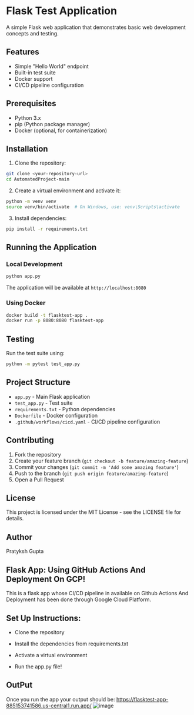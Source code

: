 # Flask Test Application

A simple Flask web application that demonstrates basic web development concepts and testing.

## Features

- Simple "Hello World" endpoint
- Built-in test suite
- Docker support
- CI/CD pipeline configuration

## Prerequisites

- Python 3.x
- pip (Python package manager)
- Docker (optional, for containerization)

## Installation

1. Clone the repository:
```bash
git clone <your-repository-url>
cd AutomatedProject-main
```

2. Create a virtual environment and activate it:
```bash
python -m venv venv
source venv/bin/activate  # On Windows, use: venv\Scripts\activate
```

3. Install dependencies:
```bash
pip install -r requirements.txt
```

## Running the Application

### Local Development
```bash
python app.py
```
The application will be available at `http://localhost:8080`

### Using Docker
```bash
docker build -t flasktest-app .
docker run -p 8080:8080 flasktest-app
```

## Testing

Run the test suite using:
```bash
python -m pytest test_app.py
```

## Project Structure

- `app.py` - Main Flask application
- `test_app.py` - Test suite
- `requirements.txt` - Python dependencies
- `Dockerfile` - Docker configuration
- `.github/workflows/cicd.yaml` - CI/CD pipeline configuration

## Contributing

1. Fork the repository
2. Create your feature branch (`git checkout -b feature/amazing-feature`)
3. Commit your changes (`git commit -m 'Add some amazing feature'`)
4. Push to the branch (`git push origin feature/amazing-feature`)
5. Open a Pull Request

## License

This project is licensed under the MIT License - see the LICENSE file for details.

## Author

Pratyksh Gupta

## Flask App: Using GitHub Actions And Deployment On GCP!
This is a flask app whose CI/CD pipeline in available on Github Actions And Deployment has been done through Google Cloud Platform.

## Set Up Instructions:

- Clone the repository
- Install the dependencies from requirements.txt

- Activate a virtual environment
- Run the app.py file!

## OutPut
Once you run the app your output should be:
https://flasktest-app-885153741586.us-central1.run.app/
![image](https://github.com/user-attachments/assets/a114edbd-3549-4dfb-a918-116f0f7ee25d)


